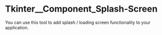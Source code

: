 # Tkinter__Component_Splash-Screen
You can use this tool to add splash / loading screen functionality to your application.
